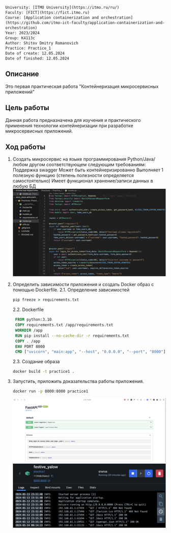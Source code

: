 ```
University: [ITMO University](https://itmo.ru/ru/)
Faculty: [FICT](https://fict.itmo.ru)
Course: [Application containerization and orchestration](https://github.com/itmo-ict-faculty/application-containerization-and-orchestration)
Year: 2023/2024
Group: K4113c
Author: Shitov Dmitry Romanovich
Practice: Practice_1
Date of create: 12.05.2024
Date of finished: 12.05.2024
```

## Описание
Это первая практическая работа "Контейнеризация микросервисных приложений"

## Цель работы
Данная работа предназначена для изучения и практического применения технологии контейнеризации при разработке микросервисных приложений.

## Ход работы

1. Создать микроcервис на языке программирования Python/Java/любом другом соответствующем следующим требованиям: Поддержка swagger Может быть контейнеризированно Выполняет 1 полезную функцию (степень полезности определяется самостоятельно) Имеет функционал хранение/записи данных в любую БД  
  ![alt text](1.png)

2. Определить зависимости приложения и создать Docker образ с помощью Dockerfile.
  2.1. Определение зависимостей
   ```cmd
   pip freeze > requirements.txt
   ```
   2.2. Dockerfile
   ```Dockerfile
    FROM python:3.10
    COPY requirements.txt /app/requirements.txt
    WORKDIR /app
    RUN pip install --no-cache-dir -r requirements.txt
    COPY . /app
    ENV PORT 8000
    CMD ["uvicorn", "main:app", "--host", "0.0.0.0", "--port", "8000"]
    ```  
    2.3. Создание образа 
     ```cmd
     docker build -t practice1 .
     ```   
   
3. Запустить, приложить доказательства работы приложения.  
   ```cmd
   docker run -p 8000:8000 practice1
   ```
    
   ![alt text](2.png)  
   ![alt text](3.png)
